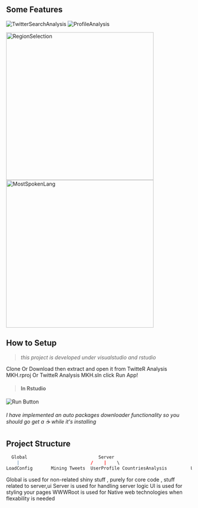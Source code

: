
## **Some Features**

![TwitterSearchAnalysis](https://i.imgur.com/YjBwMFp.png) ![ProfileAnalysis](https://i.imgur.com/q9g3mUc.png)

<p float="left">
  <img src="https://i.imgur.com/o5K2VhT.png" width="400" alt="RegionSelection"/>
  <img src="https://i.imgur.com/b5qDYRA.png" width="400" alt="MostSpokenLang"/> 
</p>


## **How to Setup**

> *this project is developed under visualstudio and rstudio*

Clone Or Download then extract and open it from TwitteR Analysis MKH.rproj Or TwitteR Analysis MKH.sln
click Run App!

> #### In Rstudio
![Run Button](https://i.imgur.com/zyty0u4.png)

###### I have implemented an auto packages downloader functionality so you should go get a  :coffee: while it's installing 

## Project Structure 
```R
  Global                           Server                                                         UI.R                          WWWROOT   
    |                           /    |    \                                     /        /          |          \                   |
LoadConfig       Mining Tweets  UserProfile CountriesAnalysis         UIHelpers Mining Tweets  UserProfile CountriesAnalysis   HTML+JS Native

```
Global is used for non-related shiny stuff , purely for core code , stuff related to server,ui
Server is used for handling server logic
UI is used for styling your pages
WWWRoot is used for Native web technologies when flexability is needed 
